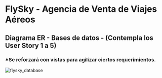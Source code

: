 # FlySky - Agencia de Venta de Viajes Aéreos

## Diagrama ER - Bases de datos - (Contempla los User Story 1 a 5)

### *Se reforzará con vistas para agilizar ciertos requerimientos.

![flysky_database](https://github.com/victorManuelMarquez/flysky/assets/107000454/07b98fad-5993-4a4a-8e23-9d66361153a2)
